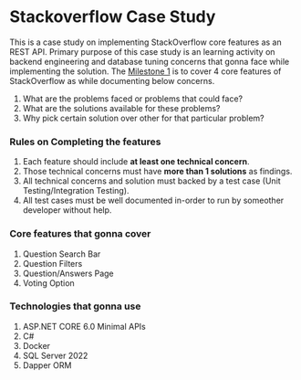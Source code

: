 # Stackoverflow Case Study

This is a case study on implementing StackOverflow core features as an REST API. Primary purpose of this case study is an learning activity on backend engineering and database tuning concerns that gonna face while implementing the solution. The [Milestone 1](https://github.com/DHJayasinghe/stackoverflow-casestudy/milestone/1) is to cover 4 core features of StackOverflow as while documenting below concerns.

1. What are the problems faced or problems that could face?
2. What are the solutions available for these problems?
3. Why pick certain solution over other for that particular problem?

### Rules on Completing the features
1. Each feature should include **at least one technical concern**.
2. Those technical concerns must have **more than 1 solutions** as findings.
3. All technical concerns and solution must backed by a test case (Unit Testing/Integration Testing).
4. All test cases must be well documented in-order to run by someother developer without help.

### Core features that gonna cover

1. Question Search Bar
2. Question Filters
3. Question/Answers Page
4. Voting Option

### Technologies that gonna use

1. ASP.NET CORE 6.0 Minimal APIs
2. C#
3. Docker
4. SQL Server 2022
5. Dapper ORM
